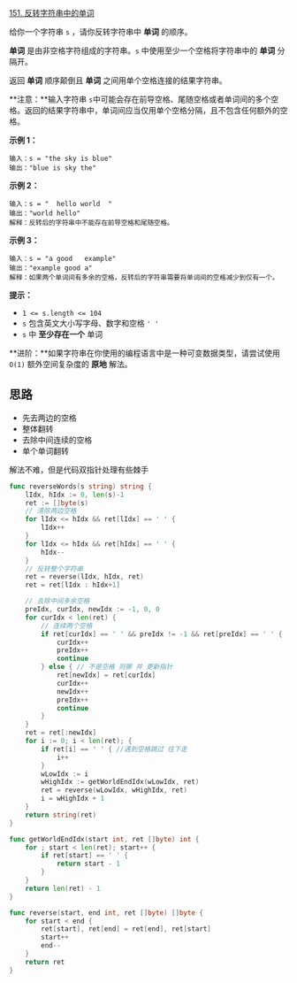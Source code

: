 [151. 反转字符串中的单词](https://leetcode.cn/problems/reverse-words-in-a-string/)

给你一个字符串 `s` ，请你反转字符串中 **单词** 的顺序。

**单词** 是由非空格字符组成的字符串。`s` 中使用至少一个空格将字符串中的 **单词** 分隔开。

返回 **单词** 顺序颠倒且 **单词** 之间用单个空格连接的结果字符串。

**注意：**输入字符串 `s`中可能会存在前导空格、尾随空格或者单词间的多个空格。返回的结果字符串中，单词间应当仅用单个空格分隔，且不包含任何额外的空格。

**示例 1：**

```
输入：s = "the sky is blue"
输出："blue is sky the"
```

**示例 2：**

```
输入：s = "  hello world  "
输出："world hello"
解释：反转后的字符串中不能存在前导空格和尾随空格。
```

**示例 3：**

```
输入：s = "a good   example"
输出："example good a"
解释：如果两个单词间有多余的空格，反转后的字符串需要将单词间的空格减少到仅有一个。
```

**提示：**

- `1 <= s.length <= 104`
- `s` 包含英文大小写字母、数字和空格 `' '`
- `s` 中 **至少存在一个** 单词

**进阶：**如果字符串在你使用的编程语言中是一种可变数据类型，请尝试使用 `O(1)` 额外空间复杂度的 **原地** 解法。

## 思路

- 先去两边的空格
- 整体翻转
- 去除中间连续的空格
- 单个单词翻转

解法不难，但是代码双指针处理有些棘手

```go
func reverseWords(s string) string {
	lIdx, hIdx := 0, len(s)-1
	ret := []byte(s)
	// 清除两边空格
	for lIdx <= hIdx && ret[lIdx] == ' ' {
		lIdx++
	}
	for lIdx <= hIdx && ret[hIdx] == ' ' {
		hIdx--
	}
	// 反转整个字符串
	ret = reverse(lIdx, hIdx, ret)
	ret = ret[lIdx : hIdx+1]

	// 去除中间多余空格
	preIdx, curIdx, newIdx := -1, 0, 0
	for curIdx < len(ret) {
		// 连续两个空格
		if ret[curIdx] == ' ' && preIdx != -1 && ret[preIdx] == ' ' {
			curIdx++
			preIdx++
			continue
		} else { // 不是空格 则挪 并 更新指针
			ret[newIdx] = ret[curIdx]
			curIdx++
			newIdx++
			preIdx++
			continue
		}
	}
	ret = ret[:newIdx]
	for i := 0; i < len(ret); {
		if ret[i] == ' ' { //遇到空格跳过 往下走
			i++
		}
		wLowIdx := i
		wHighIdx := getWorldEndIdx(wLowIdx, ret)
		ret = reverse(wLowIdx, wHighIdx, ret)
		i = wHighIdx + 1
	}
	return string(ret)
}

func getWorldEndIdx(start int, ret []byte) int {
	for ; start < len(ret); start++ {
		if ret[start] == ' ' {
			return start - 1
		}
	}
	return len(ret) - 1
}

func reverse(start, end int, ret []byte) []byte {
	for start < end {
		ret[start], ret[end] = ret[end], ret[start]
		start++
		end--
	}
	return ret
}
```

